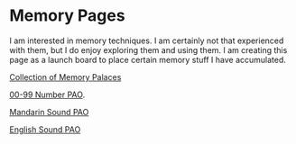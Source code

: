 # Memory Pages

I am interested in memory techniques.  I am certainly not that experienced with them, but I do enjoy exploring them and using them.  I am creating this page as a 
launch board to place certain memory stuff I have accumulated.

[Collection of Memory Palaces](./Misc/Memory/Memory_Palaces.html)

[00-99 Number PAO](./Misc/Memory/00-99PAO.html).

[Mandarin Sound PAO](./Misc/Memory/Mandarin_PAO.html)

[English Sound PAO](./Misc/Memory/English_PAO.html)
